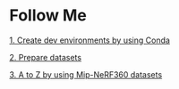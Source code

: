

# Follow Me

[1. Create dev environments by using Conda](./create_conda_env.md)

[2. Prepare datasets](./prepare_datasets.md)

[3. A to Z by using Mip-NeRF360 datasets](./train_test_for_Mip_NeRF360.md)   





